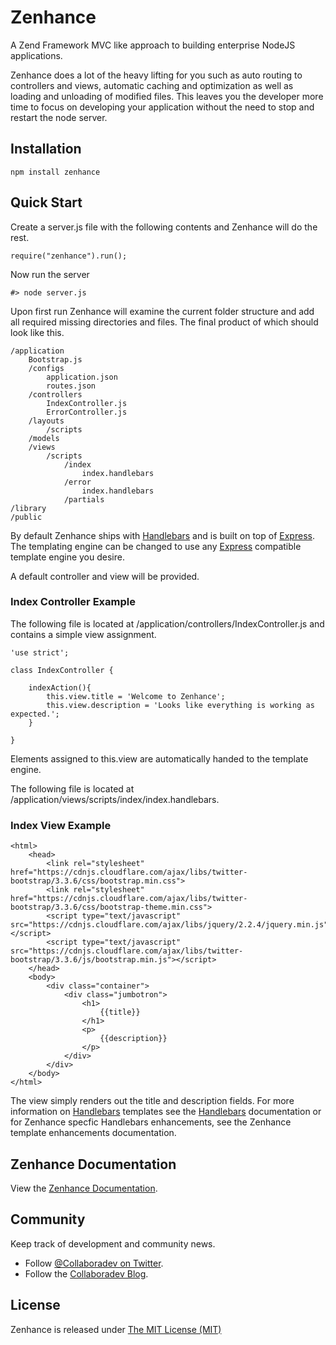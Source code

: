 Zenhance
========


A Zend Framework MVC like approach to building enterprise NodeJS applications.

Zenhance does a lot of the heavy lifting for you such as auto routing to controllers and views, automatic caching and optimization as well as loading and unloading of modified files.  This leaves you the developer more time to focus on developing your application without the need to stop and restart the node server.

## Installation

	npm install zenhance

## Quick Start

Create a server.js file with the following contents and Zenhance will do the rest.

	require("zenhance").run();

Now run the server

    #> node server.js

Upon first run Zenhance will examine the current folder structure and add all required missing directories and files.  The final product of which should look like this.

	/application
		Bootstrap.js
		/configs
			application.json
			routes.json
		/controllers
			IndexController.js
			ErrorController.js
		/layouts
			/scripts
		/models
		/views
			/scripts
				/index
					index.handlebars
				/error
					index.handlebars
				/partials
    /library
	/public

By default Zenhance ships with [Handlebars](http://handlebarsjs.com/) and is built on top of [Express](http://expressjs.com/).  The templating engine can be changed to use any [Express](http://expressjs.com/) compatible template engine you desire.

A default controller and view will be provided.

### Index Controller Example

The following file is located at /application/controllers/IndexController.js and contains a simple view assignment.

	'use strict';

	class IndexController {

		indexAction(){
			this.view.title = 'Welcome to Zenhance';
			this.view.description = 'Looks like everything is working as expected.';
		}

	}

Elements assigned to this.view are automatically handed to the template engine.

The following file is located at /application/views/scripts/index/index.handlebars.

### Index View Example

	<html>
		<head>
			<link rel="stylesheet" href="https://cdnjs.cloudflare.com/ajax/libs/twitter-bootstrap/3.3.6/css/bootstrap.min.css">
            <link rel="stylesheet" href="https://cdnjs.cloudflare.com/ajax/libs/twitter-bootstrap/3.3.6/css/bootstrap-theme.min.css">
			<script type="text/javascript" src="https://cdnjs.cloudflare.com/ajax/libs/jquery/2.2.4/jquery.min.js"></script>
			<script type="text/javascript" src="https://cdnjs.cloudflare.com/ajax/libs/twitter-bootstrap/3.3.6/js/bootstrap.min.js"></script>
		</head>
		<body>
			<div class="container">
				<div class="jumbotron">
					<h1>
						{{title}}
					</h1>
					<p>
						{{description}}
					</p>
				</div>
			</div>
		</body>
	</html>

The view simply renders out the title and description fields.  For more information on [Handlebars](http://handlebarsjs.com/) templates see the [Handlebars](http://handlebarsjs.com/) documentation or for Zenhance specfic Handlebars enhancements, see the Zenhance template enhancements documentation.

## Zenhance Documentation

View the [Zenhance Documentation](https://github.com/godlikemouse/zenhance/wiki/Zenhance-Documentation).


## Community

Keep track of development and community news.

* Follow [@Collaboradev on Twitter](https://twitter.com/collaboradev).
* Follow the [Collaboradev Blog](http://www.collaboradev.com).

## License

Zenhance is released under [The MIT License (MIT)](https://opensource.org/licenses/MIT)
